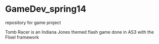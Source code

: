 GameDev_spring14
================

repository for game project

Tomb Racer is an Indiana Jones themed flash game done in AS3 with the Flixel framework
